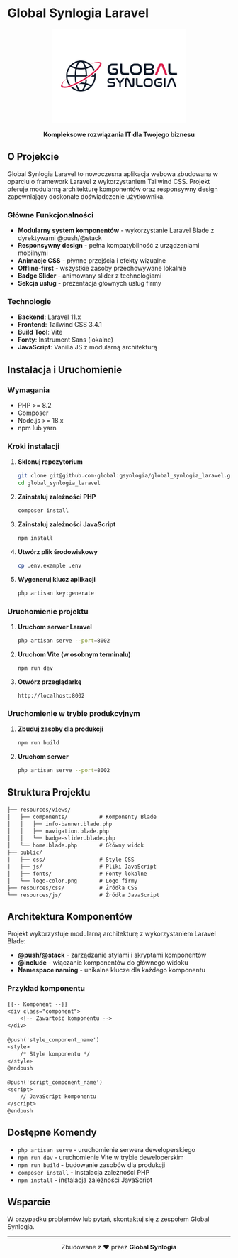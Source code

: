 # Global Synlogia Laravel

<p align="center">
  <img src="public/logo-color.png" alt="Global Synlogia Logo" width="300">
</p>

<p align="center">
  <strong>Kompleksowe rozwiązania IT dla Twojego biznesu</strong>
</p>

## O Projekcie

Global Synlogia Laravel to nowoczesna aplikacja webowa zbudowana w oparciu o framework Laravel z wykorzystaniem Tailwind CSS. Projekt oferuje modularną architekturę komponentów oraz responsywny design zapewniający doskonałe doświadczenie użytkownika.

### Główne Funkcjonalności

- **Modularny system komponentów** - wykorzystanie Laravel Blade z dyrektywami @push/@stack
- **Responsywny design** - pełna kompatybilność z urządzeniami mobilnymi
- **Animacje CSS** - płynne przejścia i efekty wizualne
- **Offline-first** - wszystkie zasoby przechowywane lokalnie
- **Badge Slider** - animowany slider z technologiami
- **Sekcja usług** - prezentacja głównych usług firmy

### Technologie

- **Backend**: Laravel 11.x
- **Frontend**: Tailwind CSS 3.4.1
- **Build Tool**: Vite
- **Fonty**: Instrument Sans (lokalne)
- **JavaScript**: Vanilla JS z modularną architekturą

## Instalacja i Uruchomienie

### Wymagania

- PHP >= 8.2
- Composer
- Node.js >= 18.x
- npm lub yarn

### Kroki instalacji

1. **Sklonuj repozytorium**
   ```bash
   git clone git@github.com-global:gsynlogia/global_synlogia_laravel.git
   cd global_synlogia_laravel
   ```

2. **Zainstaluj zależności PHP**
   ```bash
   composer install
   ```

3. **Zainstaluj zależności JavaScript**
   ```bash
   npm install
   ```

4. **Utwórz plik środowiskowy**
   ```bash
   cp .env.example .env
   ```

5. **Wygeneruj klucz aplikacji**
   ```bash
   php artisan key:generate
   ```

### Uruchomienie projektu

1. **Uruchom serwer Laravel**
   ```bash
   php artisan serve --port=8002
   ```

2. **Uruchom Vite (w osobnym terminalu)**
   ```bash
   npm run dev
   ```

3. **Otwórz przeglądarkę**
   ```
   http://localhost:8002
   ```

### Uruchomienie w trybie produkcyjnym

1. **Zbuduj zasoby dla produkcji**
   ```bash
   npm run build
   ```

2. **Uruchom serwer**
   ```bash
   php artisan serve --port=8002
   ```

## Struktura Projektu

```
├── resources/views/
│   ├── components/          # Komponenty Blade
│   │   ├── info-banner.blade.php
│   │   ├── navigation.blade.php
│   │   └── badge-slider.blade.php
│   └── home.blade.php       # Główny widok
├── public/
│   ├── css/                 # Style CSS
│   ├── js/                  # Pliki JavaScript
│   ├── fonts/               # Fonty lokalne
│   └── logo-color.png       # Logo firmy
├── resources/css/           # Źródła CSS
└── resources/js/            # Źródła JavaScript
```

## Architektura Komponentów

Projekt wykorzystuje modularną architekturę z wykorzystaniem Laravel Blade:

- **@push/@stack** - zarządzanie stylami i skryptami komponentów
- **@include** - włączanie komponentów do głównego widoku
- **Namespace naming** - unikalne klucze dla każdego komponentu

### Przykład komponentu

```blade
{{-- Komponent --}}
<div class="component">
    <!-- Zawartość komponentu -->
</div>

@push('style_component_name')
<style>
    /* Style komponentu */
</style>
@endpush

@push('script_component_name')
<script>
    // JavaScript komponentu
</script>
@endpush
```

## Dostępne Komendy

- `php artisan serve` - uruchomienie serwera deweloperskiego
- `npm run dev` - uruchomienie Vite w trybie deweloperskim
- `npm run build` - budowanie zasobów dla produkcji
- `composer install` - instalacja zależności PHP
- `npm install` - instalacja zależności JavaScript

## Wsparcie

W przypadku problemów lub pytań, skontaktuj się z zespołem Global Synlogia.

---

<p align="center">
  Zbudowane z ❤️ przez <strong>Global Synlogia</strong>
</p>